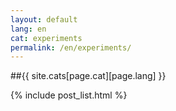 ```yaml
---
layout: default
lang: en
cat: experiments
permalink: /en/experiments/
---
```


##{{ site.cats[page.cat][page.lang] }}

{% include post_list.html %}